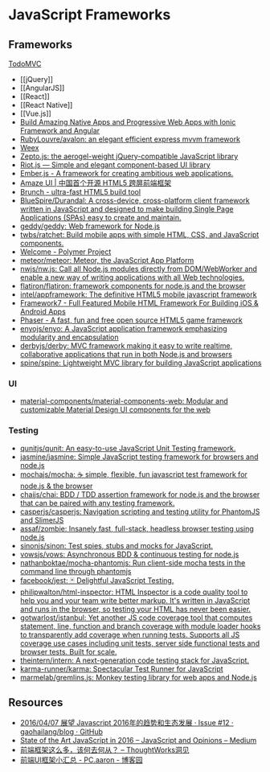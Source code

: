 # JavaScript Frameworks

## Frameworks

[TodoMVC](http://todomvc.com/)

- [[jQuery]]
- [[AngularJS]]
- [[React]]
- [[React Native]]
- [[Vue.js]]
- [Build Amazing Native Apps and Progressive Web Apps with Ionic Framework and Angular](https://ionicframework.com/)
- [RubyLouvre/avalon: an elegant efficient express mvvm framework](https://github.com/RubyLouvre/avalon)
- [Weex](https://weex.apache.org/)
- [Zepto.js: the aerogel-weight jQuery-compatible JavaScript library](http://zeptojs.com/)
- [Riot.js — Simple and elegant component-based UI library](http://riotjs.com/)
- [Ember.js - A framework for creating ambitious web applications.](http://www.emberjs.com/)
- [Amaze UI | 中国首个开源 HTML5 跨屏前端框架](http://amazeui.org/)
- [Brunch - ultra-fast HTML5 build tool](http://brunch.io/)
- [BlueSpire/Durandal: A cross-device, cross-platform client framework written in JavaScript and designed to make building Single Page Applications (SPAs) easy to create and maintain.](https://github.com/BlueSpire/Durandal)
- [geddy/geddy: Web framework for Node.js](https://github.com/geddy/geddy)
- [twbs/ratchet: Build mobile apps with simple HTML, CSS, and JavaScript components.](https://github.com/twbs/ratchet)
- [Welcome - Polymer Project](https://www.polymer-project.org/)
- [meteor/meteor: Meteor, the JavaScript App Platform](https://github.com/meteor/meteor)
- [nwjs/nw.js: Call all Node.js modules directly from DOM/WebWorker and enable a new way of writing applications with all Web technologies.](https://github.com/nwjs/nw.js)
- [flatiron/flatiron: framework components for node.js and the browser](https://github.com/flatiron/flatiron)
- [intel/appframework: The definitive HTML5 mobile javascript framework](https://github.com/01org/appframework)
- [Framework7 - Full Featured Mobile HTML Framework For Building iOS & Android Apps](http://framework7.io/)
- [Phaser - A fast, fun and free open source HTML5 game framework](http://phaser.io/)
- [enyojs/enyo: A JavaScript application framework emphasizing modularity and encapsulation](https://github.com/enyojs/enyo)
- [derbyjs/derby: MVC framework making it easy to write realtime, collaborative applications that run in both Node.js and browsers](https://github.com/derbyjs/derby)
- [spine/spine: Lightweight MVC library for building JavaScript applications](https://github.com/spine/spine)

### UI

- [material-components/material-components-web: Modular and customizable Material Design UI components for the web](https://github.com/material-components/material-components-web)

### Testing

- [qunitjs/qunit: An easy-to-use JavaScript Unit Testing framework.](https://github.com/qunitjs/qunit)
- [jasmine/jasmine: Simple JavaScript testing framework for browsers and node.js](https://github.com/jasmine/jasmine)
- [mochajs/mocha: ☕️ simple, flexible, fun javascript test framework for node.js & the browser](https://github.com/mochajs/mocha)
- [chaijs/chai: BDD / TDD assertion framework for node.js and the browser that can be paired with any testing framework.](https://github.com/chaijs/chai)
- [casperjs/casperjs: Navigation scripting and testing utility for PhantomJS and SlimerJS](https://github.com/casperjs/casperjs)
- [assaf/zombie: Insanely fast, full-stack, headless browser testing using node.js](https://github.com/assaf/zombie)
- [sinonjs/sinon: Test spies, stubs and mocks for JavaScript.](https://github.com/sinonjs/sinon)
- [vowsjs/vows: Asynchronous BDD & continuous testing for node.js](https://github.com/vowsjs/vows)
- [nathanboktae/mocha-phantomjs: Run client-side mocha tests in the command line through phantomjs](https://github.com/nathanboktae/mocha-phantomjs)
- [facebook/jest: 🃏 Delightful JavaScript Testing.](https://github.com/facebook/jest)
- [philipwalton/html-inspector: HTML Inspector is a code quality tool to help you and your team write better markup. It's written in JavaScript and runs in the browser, so testing your HTML has never been easier.](https://github.com/philipwalton/html-inspector)
- [gotwarlost/istanbul: Yet another JS code coverage tool that computes statement, line, function and branch coverage with module loader hooks to transparently add coverage when running tests. Supports all JS coverage use cases including unit tests, server side functional tests and browser tests. Built for scale.](https://github.com/gotwarlost/istanbul)
- [theintern/intern: A next-generation code testing stack for JavaScript.](https://github.com/theintern/intern)
- [karma-runner/karma: Spectacular Test Runner for JavaScript](https://github.com/karma-runner/karma)
- [marmelab/gremlins.js: Monkey testing library for web apps and Node.js](https://github.com/marmelab/gremlins.js)

## Resources

- [2016/04/07 展望 Javascript 2016年的趋势和生态发展 · Issue #12 · gaohailang/blog · GitHub](https://github.com/gaohailang/blog/issues/12)
- [State of the Art JavaScript in 2016 – JavaScript and Opinions – Medium](https://medium.com/javascript-and-opinions/state-of-the-art-javascript-in-2016-ab67fc68eb0b)
- [前端框架这么多，该何去何从？ – ThoughtWorks洞见](http://insights.thoughtworkers.org/how-to-choose-front-end-architectures/)
- [前端UI框架小汇总 - PC.aaron - 博客园](http://www.cnblogs.com/aaron-pan/p/8018473.html)

